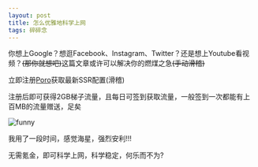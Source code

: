 ```yaml
---
layout: post
title: 怎么优雅地科学上网
tags: 碎碎念
---
```


你想上Google？想逛Facebook、Instagram、Twitter？还是想上Youtube看视频？~~(那你就想吧)~~这篇文章或许可以解决你的燃煤之急~~(手动滑稽)~~

立即注册[Poro](http://poro.ws/auth/register?code=385863)获取最新SSR配置(滑稽)

注册后即可获得2GB梯子流量，且每日可签到获取流量，一般签到一次都能有上百MB的流量赠送，足矣

![funny](https://lkopp.ml/exp/funny.png)

我用了一段时间，感觉海星，强烈安利!!!

无需氪金，即可科学上网，科学稳定，何乐而不为?
